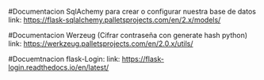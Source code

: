 #Documentacion SqlAchemy para crear o configurar nuestra base de datos 
link: https://flask-sqlalchemy.palletsprojects.com/en/2.x/models/

#Documentacion Werzeug (Cifrar contraseña con generate hash python)
link: https://werkzeug.palletsprojects.com/en/2.0.x/utils/


#Docuemtnacion flask-Login: 
link: https://flask-login.readthedocs.io/en/latest/